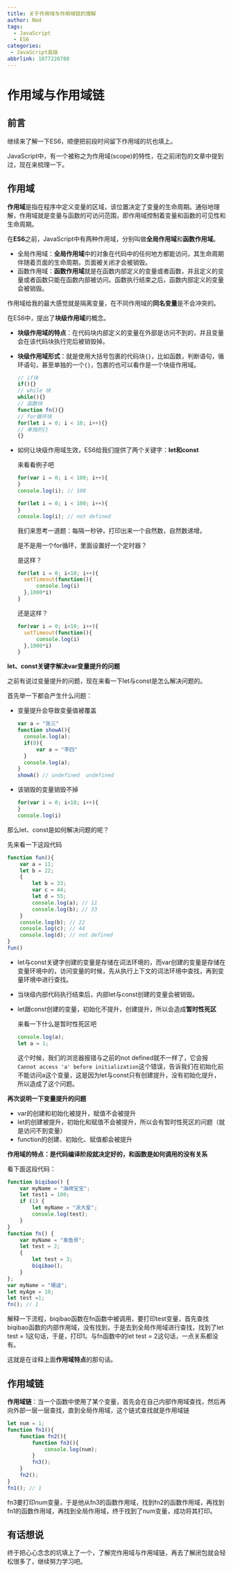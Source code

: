 ```yaml
---
title: 关于作用域与作用域链的理解
author: Ned
tags:
  - JavaScript
  - ES6
categories:
 - JavaScript高级
abbrlink: 1077228788
---
```

# 作用域与作用域链

## 前言

继续来了解一下ES6，顺便把前段时间留下作用域的坑也填上。

JavaScript中，有一个被称之为作用域(scope)的特性，在之前闭包的文章中提到过，现在来梳理一下。

## 作用域

**作用域**是指在程序中定义变量的区域，该位置决定了变量的生命周期。通俗地理解，作用域就是变量与函数的可访问范围，即作用域控制着变量和函数的可见性和生命周期。

<!-- more -->

在**ES6**之前，JavaScript中有两种作用域，分别叫做**全局作用域**和**函数作用域**。

- 全局作用域：**全局作用域**中的对象在代码中的任何地方都能访问，其生命周期伴随着页面的生命周期，页面被关闭才会被销毁。
- 函数作用域：**函数作用域**就是在函数内部定义的变量或者函数，并且定义的变量或者函数只能在函数内部被访问。函数执行结束之后，函数内部定义的变量会被销毁。

作用域给我的最大感觉就是隔离变量，在不同作用域的**同名变量**是不会冲突的。

在ES6中，提出了**块级作用域**的概念。

- **块级作用域的特点**：在代码块内部定义的变量在外部是访问不到的，并且变量会在该代码块执行完后被销毁掉。

- **块级作用域形式**：就是使用大括号包裹的代码块`{}`，比如函数，判断语句，循环语句，甚至单独的一个`{}`，包裹的也可以看作是一个块级作用域。

  ```javascript
  // if块
  if(){}
  // while 块
  while(){}
  // 函数块
  function fn(){}
  // for循环块
  for(let i = 0; i < 10; i++){}
  // 单独的{}
  {}
  ```

- 如何让块级作用域生效，ES6给我们提供了两个关键字：**let和const**

  来看看例子吧

  ```javascript
  for(var i = 0; i < 100; i++){
  }
  console.log(i); // 100
  ```

  ```javascript
  for(let i = 0; i < 100; i++){
  }
  console.log(i); // not defined
  ```

  我们来思考一道题：每隔一秒钟，打印出来一个自然数，自然数递增。

  是不是用一个for循环，里面设置好一个定时器？

  是这样？

  ```javascript
  for(let i = 0; i<10; i++){
  	setTimeout(function(){
  		console.log(i)
  	},1000*i)	
  }
  ```

  还是这样？

  ```javascript
  for(var i = 0; i<10; i++){
  	setTimeout(function(){
  		console.log(i)
  	},1000*i)	
  }
  ```

**let、const关键字解决var变量提升的问题**

之前有说过变量提升的问题，现在来看一下let与const是怎么解决问题的。

首先举一下都会产生什么问题：

- 变量提升会导致变量值被覆盖

  ```javascript
  var a = "张三"
  function showA(){
  	console.log(a);
  	if(0){
  		var a = "李四"
  	}
  	console.log(a);
  }
  showA() // undefined  undefined
  ```

- 该销毁的变量销毁不掉

  ```javascript
  for(var i = 0; i<10; i++){
  }
  console.log(i)
  ```

那么let、const是如何解决问题的呢？

先来看一下这段代码

```javascript
function fun(){ 
	var a = 11;
	let b = 22;
	{ 	
		let b = 33;
		var c = 44;
        let d = 55;
        console.log(a); // 11
        console.log(b); // 33
    }
	console.log(b); // 22
	console.log(c); // 44
	console.log(d); // not defined
} 
fun()
```

- let与const关键字创建的变量是存储在词法环境的，而var创建的变量是存储在变量环境中的，访问变量的时候，先从执行上下文的词法环境中查找，再到变量环境中进行查找。

- 当块级内部代码执行结束后，内部let与const创建的变量会被销毁。

- let跟const创建的变量，初始化不提升，创建提升，所以会造成**暂时性死区**

  来看一下什么是暂时性死区吧

  ```javascript
  console.log(a);
  let a = 1;
  ```

  这个时候，我们的浏览器报错与之前的not defined就不一样了，它会报 ` Cannot access 'a' before initialization`这个错误，告诉我们在初始化前不能访问a这个变量，这是因为let与const只有创建提升，没有初始化提升，所以造成了这个问题。

**再次说明一下变量提升的问题**

- var的创建和初始化被提升，赋值不会被提升
- let的创建被提升，初始化和赋值不会被提升，所以会有暂时性死区的问题（就是访问不到变量）
- function的创建、初始化、赋值都会被提升

**作用域的特点：是代码编译阶段就决定好的，和函数是如何调用的没有关系**

看下面这段代码：

```javascript
function biqibao() { 
	var myName = "海绵宝宝";
    let test1 = 100;
    if (1) { 
    	let myName = "派大星"; 
    	console.log(test);
    }
}
function fn() { 
	var myName = "章鱼哥";
    let test = 2;
    { 
    	let test = 3;
        biqibao();
    }
};
var myName = "珊迪";
let myAge = 10;
let test =1;
fn(); // 1
```

解释一下流程，biqibao函数在fn函数中被调用，要打印test变量，首先查找biqibao函数的内部作用域，没有找到，于是去到全局作用域进行查找，找到了let test = 1这句话，于是，打印1。与fn函数中的let test = 2这句话，一点关系都没有。

这就是在诠释上面**作用域特点**的那句话。

## 作用域链

**作用域链**：当一个函数中使用了某个变量，首先会在自己内部作用域查找，然后再向外部一层一层查找，直到全局作用域，这个链式查找就是作用域链

```javascript
let num = 1;
function fn1(){
	function fn2(){
		function fn3(){
			console.log(num);
		}
		fn3();
	}
	fn2();
}
fn1(); // 1
```

fn3要打印num变量，于是他从fn3的函数作用域，找到fn2的函数作用域，再找到fn1的函数作用域，再找到全局作用域，终于找到了num变量，成功将其打印。

## 有话想说

终于把心心念念的坑填上了一个，了解完作用域与作用域链，再去了解闭包就会轻松很多了，继续努力学习吧。